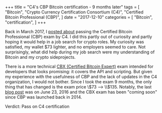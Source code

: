 +++
title = "C4's CBP Bitcoin certification - 9 months later"
tags = [
    "Bitcoin",
    "Crypto Currency Certification Consortium (C4)",
    "Certified Bitcoin Professional (CBP)",
]
date = "2017-12-10"
categories = [
    "Bitcoin",
    "certification",
]
+++

Back in March 2017, I [posted about](http://charlesjlee.com/post/c4-certified-bitcoin-professional/) passing the Certified Bitcoin Professional (CBP) exam by C4. I did this partly out of curiosity and partly hoping it would help in a job search for crypto roles. My curiosity was satisfied, my wallet \$73 lighter, and no employers seemed to care. Not surprisingly, what did help during my job search were my understanding of Bitcoin and my crypto sideprojects.

There is a more technical [CBX (Certified Bitcoin Expert)](https://cryptoconsortium.org/certifications/CBX) exam intended for developers that looks promising: it covers the API and scripting. But given my experience with the usefulness of CBP and the lack of updates in the C4 organization, I would not bother. Since I took the exam 9 months, the only thing that has changed is the exam price \\$73 --> \\$135. Notably, the last [blog post](http://blog.cryptoconsortium.org
) was on June 23, 2016 and the CBX exam has been "coming soon" since CBP was launched back in 2014.

Verdict: Pass on C4 certification